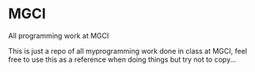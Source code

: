 # MGCI
All programming work at MGCI

This is just a repo of all myprogramming work done in class at MGCI,
feel free to use this as a reference when doing things but try not to copy...
